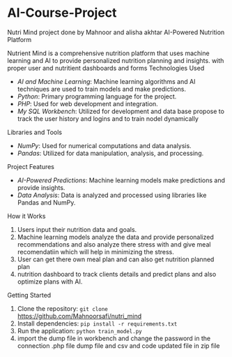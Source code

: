 # AI-Course-Project
Nutri Mind
project done by Mahnoor and alisha akhtar
AI-Powered Nutrition Platform

Nutrient Mind is a comprehensive nutrition platform that uses machine learning and AI to provide personalized nutrition planning and insights.
with proper user and nutritient dashboards and forms
Technologies Used

- *AI and Machine Learning*: Machine learning algorithms and AI techniques are used to train models and make predictions.
- *Python*: Primary programming language for the project.
- *PHP*: Used for web development and integration.
- *My SQL Workbench*: Utilized for development and data base propose to track the user history and logins and to train nodel dynamically

Libraries and Tools

- *NumPy*: Used for numerical computations and data analysis.
- *Pandas*: Utilized for data manipulation, analysis, and processing.

Project Features

- *AI-Powered Predictions*: Machine learning models make predictions and provide insights.
- *Data Analysis*: Data is analyzed and processed using libraries like Pandas and NumPy.

How it Works

1. Users input their nutrition data and goals.
2. Machine learning models analyze the data and provide personalized recommendations and also analyze there stress with and give meal recomendatiin which will help in minimizing the stress.
3. User can get there own meal plan and can also get nutrition planned plan
4. nutrition dashboard to track clients details and predict plans and also optimize plans with AI.

Getting Started

1. Clone the repository: `git clone `
https://github.com/Mahnoorsafi/nutri_mind
2. Install dependencies: `pip install -r requirements.txt`
3. Run the application: `python train_model.py`
4. import the dump file in workbench and change the password in the connection .php file 
dump file and csv and code updated file in zip file 

